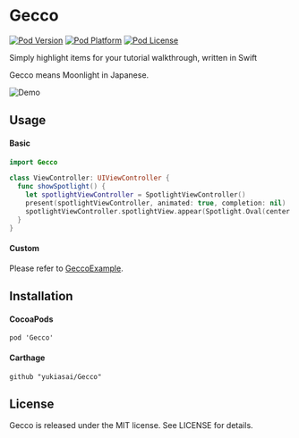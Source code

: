 # Gecco

[![Pod Version](http://img.shields.io/cocoapods/v/Gecco.svg?style=flat)](http://cocoadocs.org/docsets/Gecco/)
[![Pod Platform](http://img.shields.io/cocoapods/p/Gecco.svg?style=flat)](http://cocoadocs.org/docsets/Gecco/)
[![Pod License](http://img.shields.io/cocoapods/l/Gecco.svg?style=flat)](http://opensource.org/licenses/MIT)

Simply highlight items for your tutorial walkthrough, written in Swift

Gecco means Moonlight in Japanese.

![Demo](https://cloud.githubusercontent.com/assets/6880730/12470510/2d1cb602-c038-11e5-8095-a2a0d77f99db.gif)

## Usage

#### Basic

``` swift
import Gecco

class ViewController: UIViewController {
  func showSpotlight() {
    let spotlightViewController = SpotlightViewController()
    present(spotlightViewController, animated: true, completion: nil)
    spotlightViewController.spotlightView.appear(Spotlight.Oval(center: CGPoint(x: 100, y: 100), diameter: 100))
  }
}
```

#### Custom

Please refer to [GeccoExample](https://github.com/yukiasai/Gecco/tree/master/GeccoExample).

## Installation

#### CocoaPods

```
pod 'Gecco'
```
#### Carthage

```
github "yukiasai/Gecco"
```

## License
Gecco is released under the MIT license. See LICENSE for details.

